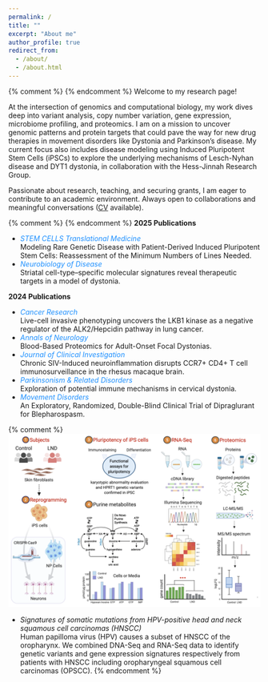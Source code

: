 ```yaml
---
permalink: /
title: ""
excerpt: "About me"
author_profile: true
redirect_from: 
  - /about/
  - /about.html
---
```

{% comment %} {% endcomment %}
Welcome to my research page!  

At the intersection of genomics and computational biology, my work dives deep into variant analysis, copy number variation, gene expression, microbiome profiling, and proteomics. I am on a mission to uncover genomic patterns and protein targets that could pave the way for new drug therapies in movement disorders like Dystonia and Parkinson’s disease. My current focus also includes disease modeling using Induced Pluripotent Stem Cells (iPSCs) to explore the underlying mechanisms of Lesch-Nyhan disease and DYT1 dystonia, in collaboration with the Hess-Jinnah Research Group.

Passionate about research, teaching, and securing grants, I am eager to contribute to an academic environment. Always open to collaborations and meaningful conversations ([CV](/cv/) available).

{% comment %}
{% endcomment %}
<b>2025 Publications</b>
<ul>
<li><i style="color:DodgerBlue;">STEM CELLS Translational Medicine</i><br>
Modeling Rare Genetic Disease with Patient-Derived Induced Pluripotent Stem Cells: Reassessment of the Minimum Numbers of Lines Needed.<br></li>
<li><i style="color:DodgerBlue;">Neurobiology of Disease</i><br>
Striatal cell-type–specific molecular signatures reveal therapeutic targets in a model of dystonia.<br></li>
</ul>
<b>2024  Publications</b>
<ul>
<li><i style="color:DodgerBlue;">Cancer Research</i><br>  
Live-cell invasive phenotyping uncovers the LKB1 kinase as a negative regulator of the ALK2/Hepcidin pathway in lung cancer.<br> </li>
<li><i style="color:DodgerBlue;">Annals of Neurology</i><br>  
Blood-Based Proteomics for Adult-Onset Focal Dystonias.<br></li>
<li><i style="color:DodgerBlue;">Journal of Clinical Investigation</i><br>
Chronic SIV-Induced neuroinflammation disrupts CCR7+ CD4+ T cell immunosurveillance in the rhesus macaque brain.<br></li>
<li><i style="color:DodgerBlue;">Parkinsonism & Related Disorders</i><br>
Exploration of potential immune mechanisms in cervical dystonia.<br></li>
<li><i style="color:DodgerBlue;">Movement Disorders</i><br>
An Exploratory, Randomized, Double-Blind Clinical Trial of Dipraglurant for Blepharospasm.<br></li>
</ul>
<!-- Google tag (gtag.js) -->
<script async src="https://www.googletagmanager.com/gtag/js?id=G-RWM39QLMPF"></script>
<script>
  window.dataLayer = window.dataLayer || [];
  function gtag(){dataLayer.push(arguments);}
  gtag('js', new Date());

  gtag('config', 'G-RWM39QLMPF');
</script>

{% comment %}
![Lesch-Nyhan-Disease](/images/illustration1.png)    
* _Signatures of somatic mutations from HPV-positive head and neck squamous cell carcinomas (HNSCC)_  
Human papilloma virus (HPV) causes a subset of HNSCC of the oropharynx. We combined DNA-Seq and RNA-Seq data to identify genetic variants and gene expression signatures respectively from patients with HNSCC including oropharyngeal squamous cell carcinomas (OPSCC).
{% endcomment %}

